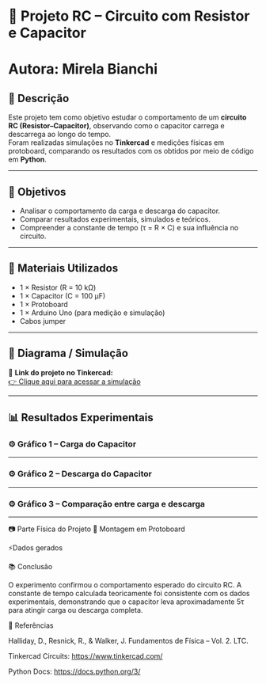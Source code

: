 # 🧠 Projeto RC – Circuito com Resistor e Capacitor
# Autora: Mirela Bianchi

## 📘 Descrição
Este projeto tem como objetivo estudar o comportamento de um **circuito RC (Resistor–Capacitor)**, observando como o capacitor carrega e descarrega ao longo do tempo.  
Foram realizadas simulações no **Tinkercad** e medições físicas em protoboard, comparando os resultados com os obtidos por meio de código em **Python**.

---

## 🎯 Objetivos
- Analisar o comportamento da carga e descarga do capacitor.  
- Comparar resultados experimentais, simulados e teóricos.  
- Compreender a constante de tempo (τ = R × C) e sua influência no circuito.

---

## 🧩 Materiais Utilizados
- 1 × Resistor (R = 10 kΩ)  
- 1 × Capacitor (C = 100 µF)  
- 1 × Protoboard  
- 1 × Arduino Uno (para medição e simulação)  
- Cabos jumper  

---

## 🧠 Diagrama / Simulação
🔗 **Link do projeto no Tinkercad:**  
[👉 Clique aqui para acessar a simulação](https://www.tinkercad.com/)  


---

## 📊 Resultados Experimentais

### ⚙️ Gráfico 1 – Carga do Capacitor
 

---

### ⚙️ Gráfico 2 – Descarga do Capacitor
  

---

### ⚙️ Gráfico 3 – Comparação entre carga e descarga
 

---

📷 Parte Física do Projeto
🧰 Montagem em Protoboard



⚡Dados gerados



📚 Conclusão

O experimento confirmou o comportamento esperado do circuito RC.
A constante de tempo calculada teoricamente foi consistente com os dados experimentais, demonstrando que o capacitor leva aproximadamente 5τ para atingir carga ou descarga completa.


📎 Referências

Halliday, D., Resnick, R., & Walker, J. Fundamentos de Física – Vol. 2. LTC.

Tinkercad Circuits: https://www.tinkercad.com/

Python Docs: https://docs.python.org/3/
